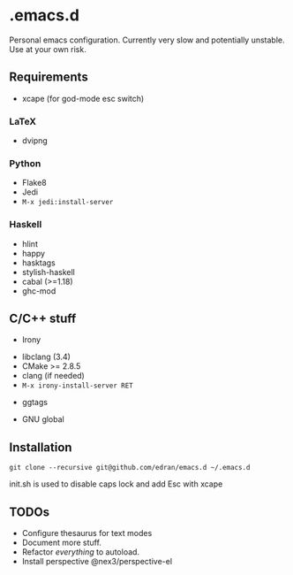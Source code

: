 # .emacs.d

Personal emacs configuration. Currently very slow and potentially
unstable. Use at your own risk.


## Requirements

* xcape (for god-mode esc switch)

### LaTeX

* dvipng

### Python

* Flake8
* Jedi
* `M-x jedi:install-server`

### Haskell

* hlint
* happy
* hasktags
* stylish-haskell
* cabal (>=1.18)
* ghc-mod

## C/C++ stuff

* Irony
 - libclang (3.4)
 - CMake >= 2.8.5
 - clang (if needed)
 - `M-x irony-install-server RET`

* ggtags
 - GNU global


## Installation

```
git clone --recursive git@github.com/edran/emacs.d ~/.emacs.d
```

init.sh is used to disable caps lock and add Esc with xcape

TODOs
-----

* Configure thesaurus for text modes
* Document more stuff.
* Refactor *everything* to autoload.
* Install perspective @nex3/perspective-el
